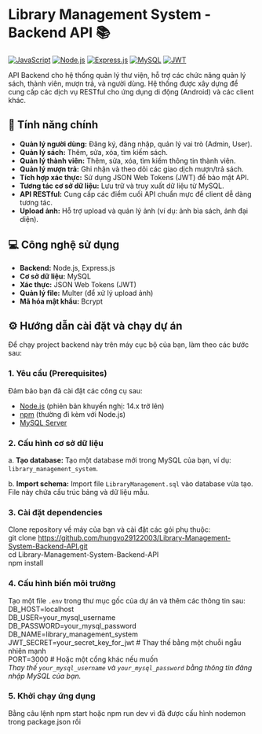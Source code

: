 # Library Management System - Backend API 📚

[![JavaScript](https://img.shields.io/badge/JavaScript-F7DF1E?style=for-the-badge&logo=javascript&logoColor=black)](https://developer.mozilla.org/en-US/docs/Web/JavaScript)
[![Node.js](https://img.shields.io/badge/Node.js-339933?style=for-the-badge&logo=node.js&logoColor=white)](https://nodejs.org/en/)
[![Express.js](https://img.shields.io/badge/Express.js-000000?style=for-the-badge&logo=express&logoColor=white)](https://expressjs.com/)
[![MySQL](https://img.shields.io/badge/MySQL-4479A1?style=for-the-badge&logo=mysql&logoColor=white)](https://www.mysql.com/)
[![JWT](https://img.shields.io/badge/JWT-000000?style=for-the-badge&logo=json-web-tokens&logoColor=white)](https://jwt.io/)

API Backend cho hệ thống quản lý thư viện, hỗ trợ các chức năng quản lý sách, thành viên, mượn trả, và người dùng. Hệ thống được xây dựng để cung cấp các dịch vụ RESTful cho ứng dụng di động (Android) và các client khác.

## 🚀 Tính năng chính

-   **Quản lý người dùng:** Đăng ký, đăng nhập, quản lý vai trò (Admin, User).
-   **Quản lý sách:** Thêm, sửa, xóa, tìm kiếm sách.
-   **Quản lý thành viên:** Thêm, sửa, xóa, tìm kiếm thông tin thành viên.
-   **Quản lý mượn trả:** Ghi nhận và theo dõi các giao dịch mượn/trả sách.
-   **Tích hợp xác thực:** Sử dụng JSON Web Tokens (JWT) để bảo mật API.
-   **Tương tác cơ sở dữ liệu:** Lưu trữ và truy xuất dữ liệu từ MySQL.
-   **API RESTful:** Cung cấp các điểm cuối API chuẩn mực để client dễ dàng tương tác.
-   **Upload ảnh:** Hỗ trợ upload và quản lý ảnh (ví dụ: ảnh bìa sách, ảnh đại diện).

## 💻 Công nghệ sử dụng

-   **Backend:** Node.js, Express.js
-   **Cơ sở dữ liệu:** MySQL
-   **Xác thực:** JSON Web Tokens (JWT)
-   **Quản lý file:** Multer (để xử lý upload ảnh)
-   **Mã hóa mật khẩu:** Bcrypt

## ⚙️ Hướng dẫn cài đặt và chạy dự án

Để chạy project backend này trên máy cục bộ của bạn, làm theo các bước sau:

### 1. Yêu cầu (Prerequisites)

Đảm bảo bạn đã cài đặt các công cụ sau:

-   [Node.js](https://nodejs.org/) (phiên bản khuyến nghị: 14.x trở lên)
-   [npm](https://www.npmjs.com/) (thường đi kèm với Node.js)
-   [MySQL Server](https://www.mysql.com/downloads/mysql/)

### 2. Cấu hình cơ sở dữ liệu

a. **Tạo database:**
   Tạo một database mới trong MySQL của bạn, ví dụ: `library_management_system`.

b. **Import schema:**
   Import file `LibraryManagement.sql` vào database vừa tạo. File này chứa cấu trúc bảng và dữ liệu mẫu.

### 3. Cài đặt dependencies

Clone repository về máy của bạn và cài đặt các gói phụ thuộc:  
git clone https://github.com/hungvo29122003/Library-Management-System-Backend-API.git  
cd Library-Management-System-Backend-API  
npm install


### 4. Cấu hình biến môi trường

Tạo một file `.env` trong thư mục gốc của dự án và thêm các thông tin sau:  
DB_HOST=localhost  
DB_USER=your_mysql_username  
DB_PASSWORD=your_mysql_password  
DB_NAME=library_management_system  
JWT_SECRET=your_secret_key_for_jwt # Thay thế bằng một chuỗi ngẫu nhiên mạnh  
PORT=3000 # Hoặc một cổng khác nếu muốn  
*Thay thế `your_mysql_username` và `your_mysql_password` bằng thông tin đăng nhập MySQL của bạn.*

### 5. Khởi chạy ứng dụng
Bằng câu lệnh npm start hoặc npm run dev vì đã được cấu hình nodemon trong package.json rồi 


